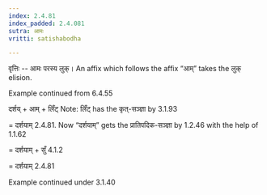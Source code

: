 ```yaml
---
index: 2.4.81
index_padded: 2.4.081
sutra: आमः
vritti: satishabodha

---
```

वृत्तिः -- आमः परस्य लुक्। An affix which follows the affix “आम्” takes the लुक् elision.


Example continued from 6.4.55


दर्शय् + आम् + लिँट् Note: लिँट् has the कृत्-सञ्ज्ञा by 3.1.93


= दर्शयाम् 2.4.81. Now “दर्शयाम्” gets the प्रातिपदिक-सञ्ज्ञा by 1.2.46 with the help of 1.1.62


= दर्शयाम् + सुँ 4.1.2


= दर्शयाम् 2.4.81


Example continued under 3.1.40
